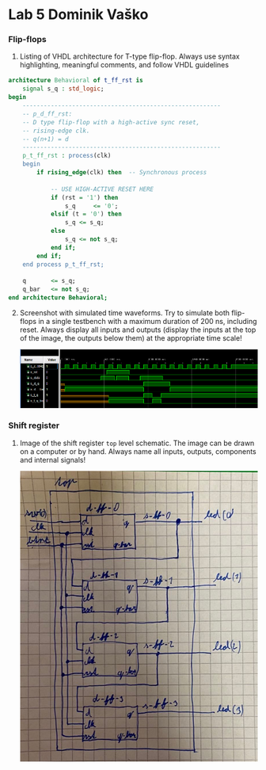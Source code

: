 # Lab 5 Dominik Vaško

### Flip-flops

1. Listing of VHDL architecture for T-type flip-flop. Always use syntax highlighting, meaningful comments, and follow VHDL guidelines

```vhdl
architecture Behavioral of t_ff_rst is
    signal s_q : std_logic;
begin
    --------------------------------------------------------
    -- p_d_ff_rst:
    -- D type flip-flop with a high-active sync reset,
    -- rising-edge clk.
    -- q(n+1) = d
    --------------------------------------------------------
    p_t_ff_rst : process(clk)
    begin
        if rising_edge(clk) then  -- Synchronous process

            -- USE HIGH-ACTIVE RESET HERE
            if (rst = '1') then  
                s_q     <= '0';
            elsif (t = '0') then
                s_q <= s_q;
            else
                s_q <= not s_q;
            end if;    
        end if;
    end process p_t_ff_rst;
    
    q       <= s_q;
    q_bar   <= not s_q;
end architecture Behavioral;
```

2. Screenshot with simulated time waveforms. Try to simulate both flip-flops in a single testbench with a maximum duration of 200 ns, including reset. Always display all inputs and outputs (display the inputs at the top of the image, the outputs below them) at the appropriate time scale!

   ![your figure](sim1.png)

### Shift register

1. Image of the shift register `top` level schematic. The image can be drawn on a computer or by hand. Always name all inputs, outputs, components and internal signals!

   ![your figure](top.jpg)
